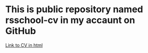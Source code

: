 # This is public repository named rsschool-cv in my accaunt on GitHub


[Link to CV in html](https://iamserje.github.io/rsschool-cv/)

